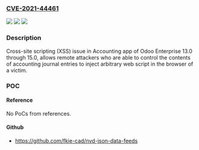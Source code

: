 ### [CVE-2021-44461](https://cve.mitre.org/cgi-bin/cvename.cgi?name=CVE-2021-44461)
![](https://img.shields.io/static/v1?label=Product&message=Odoo%20Enterprise&color=blue)
![](https://img.shields.io/static/v1?label=Version&message=13.0%3C%3D%2015.0%20&color=brighgreen)
![](https://img.shields.io/static/v1?label=Vulnerability&message=Cross-site%20Scripting%20(XSS)&color=brighgreen)

### Description

Cross-site scripting (XSS) issue in Accounting app of Odoo Enterprise 13.0 through 15.0, allows remote attackers who are able to control the contents of accounting journal entries to inject arbitrary web script in the browser of a victim.

### POC

#### Reference
No PoCs from references.

#### Github
- https://github.com/fkie-cad/nvd-json-data-feeds


